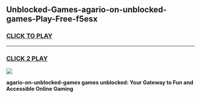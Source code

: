 
## Unblocked-Games-agario-on-unblocked-games-Play-Free-f5esx
<h3>
<a href="https://premium76.site?title=agario-on-unblocked-games&ref=19M">CLICK TO PLAY</a></h3>
<hr>

<h3>
<a href="https://premium76.site?title=agario-on-unblocked-games&ref=19M">CLICK 2 PLAY</a>
  
</h3>

<a href="https://premium76.site?title=agario-on-unblocked-games&ref=19M"><img src="https://clearcache.store/games.png"></a>


**agario-on-unblocked-games games unblocked: Your Gateway to Fun and Accessible Online Gaming**
